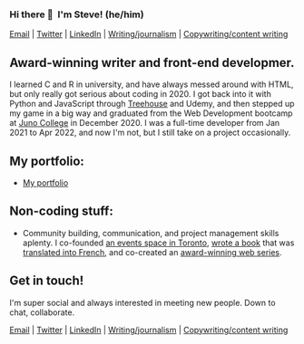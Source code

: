 ### Hi there 👋&nbsp; I'm Steve! (he/him)

[Email](stevekwthomas@gmail.com)  |  [Twitter](https://twitter.com/skwthomas)  |  [LinkedIn](https://www.linkedin.com/in/stephen-thomas-b5915344/)  |  [Writing/journalism](http://www.stephenthomaswriter.com/)  |  [Copywriting/content writing](https://stephen-thomas-writing.netlify.app/)

## Award-winning writer and front-end developmer.  
I learned C and R in university, and have always messed around with HTML, but only really got serious about coding in 2020. I got back into it with Python and JavaScript through [Treehouse](https://teamtreehouse.com/) and Udemy, and then stepped up my game in a big way and graduated from the Web Development bootcamp at [Juno College](https://junocollege.com/) in December 2020. I was a full-time developer from Jan 2021 to Apr 2022, and now I'm not, but I still take on a project occasionally.

## My portfolio:
- [My portfolio](https://stephenthomas.netlify.app/)

## Non-coding stuff:
- Community building, communication, and project management skills aplenty. I co-founded [an events space in Toronto](https://en.wikipedia.org/wiki/Double_Double_Land), [wrote a book](https://bookhugpress.ca/shop/author/stephen-thomas/the-jokes-by-stephen-thomas/) that was [translated into French](http://tetepremiere.com/livre/cest-une-farce/), and co-created an [award-winning web series](https://www.one-tenproductions.com/).

## Get in touch!
I'm super social and always interested in meeting new people. Down to chat, collaborate.
  
[Email](stevekwthomas@gmail.com)  |  [Twitter](https://twitter.com/skwthomas)  |  [LinkedIn](https://www.linkedin.com/in/stephen-thomas-b5915344/)  |  [Writing/journalism](http://www.stephenthomaswriter.com/)  |  [Copywriting/content writing](https://stephen-thomas-writing.netlify.app/)

<!--
**stevekwt/stevekwt** is a ✨ _special_ ✨ repository because its `README.md` (this file) appears on your GitHub profile.

Here are some ideas to get you started:

- 🔭 I’m currently working on ...
- 🌱 I’m currently learning ...
- 👯 I’m looking to collaborate on ...
- 🤔 I’m looking for help with ...
- 💬 Ask me about ...
- 📫 How to reach me: ...
- 😄 Pronouns: ...
- ⚡ Fun fact: ...
-->
